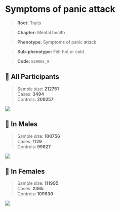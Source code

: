 # Symptoms of panic attack
> **Root:** Traits  

> **Chapter:** Mental health  

> **Phenotype:** Symptoms of panic attack  

> **Sub-phenotype:** Felt hot or cold  

> **Code:** `B29065_9`

## 🧪 All Participants  
> Sample size: **212751**  
> Cases: **3494**  
> Controls: **209257**
<img src="/Traits/Figures/ALL/B29065_9.png"/>
<CsvTable src="/public/Traits/Data/ALL/LG_B29065_9.csv" label="🔍 View full results" />

## 👨 In Males  
> Sample size: **100756**  
> Cases: **1129**  
> Controls: **99627**
<img src="/Traits/Figures/Male/B29065_9.png"/>
<CsvTable src="/public/Traits/Data/Male/LG_B29065_9.csv" label="🔍 View full results" />

## 👩 In Females  
> Sample size: **111995**  
> Cases: **2365**  
> Controls: **109630**
<img src="/Traits/Figures/Female/B29065_9.png"/>
<CsvTable src="/public/Traits/Data/Female/LG_B29065_9.csv" label="🔍 View full results" />
